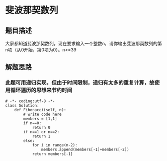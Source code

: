 # 斐波那契数列
## 题目描述
大家都知道斐波那契数列，现在要求输入一个整数n，请你输出斐波那契数列的第n项（从0开始，第0项为0）。n<=39 
## 解题思路
### 此题可用递归实现，但由于时间限制，递归有太多的重复计算，故使用循环遍历的思想来节约时间
```
# -*- coding:utf-8 -*-
class Solution:
    def Fibonacci(self, n):
        # write code here
        members = [1,1]
        if n==0:
            return 0
        if n==1 or n==2:
            return 1
        else:
            for i in range(n-2):
                members.append(members[-1]+members[-2])
            return members[-1]
```
